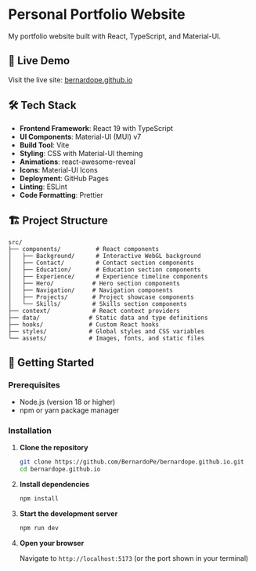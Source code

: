 # Personal Portfolio Website

My portfolio website built with React, TypeScript, and Material-UI.

## 🚀 Live Demo

Visit the live site: [bernardope.github.io](https://bernardope.github.io)

## 🛠️ Tech Stack

- **Frontend Framework**: React 19 with TypeScript
- **UI Components**: Material-UI (MUI) v7
- **Build Tool**: Vite
- **Styling**: CSS with Material-UI theming
- **Animations**: react-awesome-reveal
- **Icons**: Material-UI Icons
- **Deployment**: GitHub Pages
- **Linting**: ESLint
- **Code Formatting**: Prettier

## 🏗️ Project Structure

```
src/
├── components/          # React components
│   ├── Background/      # Interactive WebGL background
│   ├── Contact/         # Contact section components
│   ├── Education/       # Education section components
│   ├── Experience/      # Experience timeline components
│   ├── Hero/           # Hero section components
│   ├── Navigation/     # Navigation components
│   ├── Projects/       # Project showcase components
│   └── Skills/         # Skills section components
├── context/            # React context providers
├── data/              # Static data and type definitions
├── hooks/             # Custom React hooks
├── styles/            # Global styles and CSS variables
└── assets/            # Images, fonts, and static files
```

## 🚀 Getting Started

### Prerequisites

- Node.js (version 18 or higher)
- npm or yarn package manager

### Installation

1. **Clone the repository**

   ```bash
   git clone https://github.com/BernardoPe/bernardope.github.io.git
   cd bernardope.github.io
   ```

2. **Install dependencies**

   ```bash
   npm install
   ```

3. **Start the development server**

   ```bash
   npm run dev
   ```

4. **Open your browser**

   Navigate to `http://localhost:5173` (or the port shown in your terminal)
